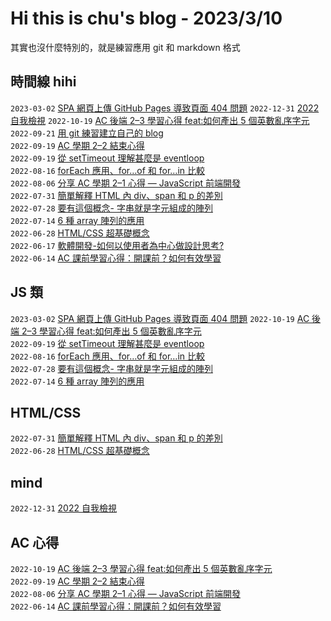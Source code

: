 # Hi this is chu's blog - 2023/3/10

其實也沒什麼特別的，就是練習應用 git 和 markdown 格式

## 時間線 hihi

`2023-03-02` [SPA 網頁上傳 GitHub Pages 導致頁面 404 問題](https://github.com/chuchushooes/blog/issues/14) 
`2022-12-31` [2022 自我檢視](https://github.com/chuchushooes/blog/issues/13) 
`2022-10-19` [AC 後端 2–3 學習心得 feat:如何產出 5 個英數亂序字元](https://github.com/chuchushooes/blog/issues/12)  
`2022-09-21` [用 git 練習建立自己的 blog](https://github.com/chuchushooes/blog/issues/11)  
`2022-09-19` [AC 學期 2–2 結束心得](https://github.com/chuchushooes/blog/issues/10)  
`2022-09-19` [從 setTimeout 理解甚麼是 eventloop](https://github.com/chuchushooes/blog/issues/9)  
`2022-08-16` [forEach 應用、for…of 和 for…in 比較](https://github.com/chuchushooes/blog/issues/8)  
`2022-08-06` [分享 AC 學期 2–1 心得 — JavaScript 前端開發](https://github.com/chuchushooes/blog/issues/7)  
`2022-07-31` [簡單解釋 HTML 內 div、span 和 p 的差別](https://github.com/chuchushooes/blog/issues/6)  
`2022-07-28` [要有這個概念- 字串就是字元組成的陣列](https://github.com/chuchushooes/blog/issues/5)  
`2022-07-14` [6 種 array 陣列的應用](https://github.com/chuchushooes/blog/issues/4)  
`2022-06-28` [HTML/CSS 超基礎概念](https://github.com/chuchushooes/blog/issues/3)  
`2022-06-17` [軟體開發-如何以使用者為中心做設計思考?](https://github.com/chuchushooes/blog/issues/2)  
`2022-06-14` [AC 課前學習心得：開課前？如何有效學習](https://github.com/chuchushooes/blog/issues/1)

## JS 類

`2023-03-02` [SPA 網頁上傳 GitHub Pages 導致頁面 404 問題](https://github.com/chuchushooes/blog/issues/14) 
`2022-10-19` [AC 後端 2–3 學習心得 feat:如何產出 5 個英數亂序字元](https://github.com/chuchushooes/blog/issues/12)  
`2022-09-19` [從 setTimeout 理解甚麼是 eventloop](https://github.com/chuchushooes/blog/issues/9)  
`2022-08-16` [forEach 應用、for…of 和 for…in 比較](https://github.com/chuchushooes/blog/issues/8)  
`2022-07-28` [要有這個概念- 字串就是字元組成的陣列](https://github.com/chuchushooes/blog/issues/5)  
`2022-07-14` [6 種 array 陣列的應用](https://github.com/chuchushooes/blog/issues/4)

## HTML/CSS

`2022-07-31` [簡單解釋 HTML 內 div、span 和 p 的差別](https://github.com/chuchushooes/blog/issues/6)  
`2022-06-28` [HTML/CSS 超基礎概念](https://github.com/chuchushooes/blog/issues/3)

## mind

`2022-12-31` [2022 自我檢視](https://github.com/chuchushooes/blog/issues/13) 

## AC 心得

`2022-10-19` [AC 後端 2–3 學習心得 feat:如何產出 5 個英數亂序字元](https://github.com/chuchushooes/blog/issues/12)  
`2022-09-19` [AC 學期 2–2 結束心得](https://github.com/chuchushooes/blog/issues/10)  
`2022-08-06` [分享 AC 學期 2–1 心得 — JavaScript 前端開發](https://github.com/chuchushooes/blog/issues/7)  
`2022-06-14` [AC 課前學習心得：開課前？如何有效學習](https://github.com/chuchushooes/blog/issues/1)
